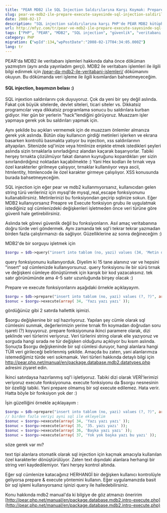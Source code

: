 ```yaml
---
title: "PEAR MDB2 ile SQL Injection Saldırılarına Karşı Koymak: Prepare & Execute Kullanımı"
slug: pear-ve-mdb2-ile-prepare-execute-sayesinde-sql-injection-saldirilarina-karsi-koymak
date: 2008-02-17
description: "SQL injection saldırılarına karşı PHP'de PEAR MDB2 kütüphanesinin 'prepare' ve 'execute' metodları nasıl kullanılır? Veri türü kontrolü ve özel karakterlerden kaçınma ile güvenli veritabanı işlemleri."
url: http://mfyz.com/tr/pear-ve-mdb2-ile-prepare-execute-sayesinde-sql-injection-saldirilarina-karsi-koymak/
tags: ["PHP", "PEAR", "MDB2", "SQL injection", "güvenlik", "veritabanı güvenliği", "programlama", "eğitim", "prepare statement", "web güvenliği"]
category: PHP
migration: {"wpId":134,"wpPostDate":"2008-02-17T04:34:05.000Z"}
lang: tr
---
```


PEAR'da MDB2 ile veritabanı işlemleri hakkında daha önce döküman yazmıştım (aynı anda yayınladım gerçi). MDB2 ile veritabanı işlemleri ile ilgili bilgi edinmek için [/pear-da-mdb2-ile-veritabani-islemleri/](/pear-da-mdb2-ile-veritabani-islemleri/) dökümanını okuyun. Bu dökümanda veri işleme ile ilgili kısımlardan bahsetmeyeceğim.

#### SQL injection, başımızın belası :)

SQL injextion saldırılarını çok duyuyoruz. Çok da yeni bir şey değil aslında. Fakat çok büyük sitelerde, devlet siteleri, ticari siteler vs. Dikkatsiz programcılar veya dikkatsiz programlama sonucu bu saldırılara kurban gidiyor. Her gün bir yerlerin "hack"lendiğini görüyoruz. Muazzam işler yapmaya gerek yok bu saldırıları yapmak için.

Aynı şekilde bu açıkları vermemek için de muazzam önlemler almanıza gerek yok aslında. Bütün olay kullanıcın girdiği metinleri işlerken ve ekrana basarken kontrollü basmakta yatıyor bu injection, xss saldırılarının altyapıları. Sitenizde sql'inize veya htmlinize enjekte etmek istedikleri şeyleri aslında sizin tırnaklarla sınırladığınız alandan kaçarak başarıyorlar. Tabiki herşey tırnakta çözülmüyor fakat dananın kuyruğunu kopardıkları yer sizin sınırlandırdığınız noktadan kaçabilmekte :) Yani Hex kodları ile tırnak veya özel karakterler girilmeye çalışıyor, tırnaklar kullanılıyor veya ascii, htmlentity, htmlencode ile özel karakter girmeye çalışılıyor. XSS konusunda burada bahsetmeyeceğim.

SQL injection için eğer pear ve mdb2 kullanmıyorsanız, kullanıcıdan gelen string türü verileriniz için mysql'de mysql_real_escape fonksiyonunu kullanabilirsiniz. Metinlerinizi bu fonksiyondan geçirip sqlinize sokun. Eğer MDB2 kullanıyorsanız Preapre ve Execute fonksiyon grubu ile uygulatmak istediğiniz sql cümlenizdeki değişkenleri işletmeden önce veri türüne göre güvenli hale getirebilirsiniz.

Aslında tek görevi güvenlik değil bu fonksiyonların. Asıl amaç veritabanına doğru türde veri göndermek. Aynı zamanda tek sql'i tekrar tekrar yazmadan birden fazla çalıştırmanızı da sağlıyor. Güzelliklerine az sonra değineceğim :)

MDB2'de bir sorguyu işletmek için
```php
$sorgu = $db->query("insert into tablom (no, yazi) values (34, 'Metin degeri')");

```
query fonksiyonunu kullanıyorduk. Diyelim ki 15 tane alanınız var ve hepsini "insert" sql cümlenizde kullanıyorsunuz. query fonksiyonu ile bir sürü tırnak ve değişkeni cümleye dönüştürmek için karışık bir kod yazacaksınız. tek satır görünümünde ama 4-5 satır uzunluğunda birşey olacak :)

Prepare ve execute fonksiyonlarını aşağıdaki örnekle açıklayayım.
```php
$sorgu = $db->prepare("insert into tablom (no, yazi) values (?, ?)", array('integer', 'text') );
$sonuc = $sorgu->execute(array( 34, 'Yazı yazı yazı' ));

```
gördüğünüz gibi 2 satırda hallettik işimizi.

$sorgu değişkenine bir sql hazırlıyoruz. Yapılan şey cümle olarak sql cümlesini sunmak, değerlerimizin yerine tırnak fln koymadan doğrudan soru işareti (?) koyuyoruz. prepare fonksiyonuna ikinci paramere olarak, dizi şeklinde veri türlerini veriyoruz. Veri türlerini string olarak elle yazıyoruz ve sorguda hangi sırada ne tür değişken olduğunu açıklıyor bu kısım aslında. Sonuçta $sorgu değişkeninde bir sql cümlesi duruyor, hangi alanlara hangi TÜR veri girileceği belirlenmiş şekilde. Amaçda bu zaten, yani alanlarımıza istemediğimiz türde veri sokmamak. Veri türleri hakkında detaylı bilgi için http://pear.php.net/manual/en/package.database.mdb2.datatypes.php adresini ziyaret edin.

İkinci satırdaysa hazırlanmış sql'i işletiyoruz. Tabiki dizi olarak VERİ'lerimizi veriyoruz execute fonksiyonuna. execute fonksiyonu da $sorgu nesnesinin bir özelliği tabiki. Yani prepare olmamış bir sql execute edilemez. Hata verir. Hatta böyle bir fonksiyon yok der :)

İşin güzelliğini örnekle açıklayayım :
```php
$sorgu = $db->prepare("insert into tablom (no, yazi) values (?, ?)", array('integer', 'text') );
// birden fazla veriyi ayni sql ile ekleyelim
$sonuc = $sorgu->execute(array( 34, 'Yazı yazı yazı' ));
$sonuc = $sorgu->execute(array( 35, '35. yazı yazı' ));
$sonuc = $sorgu->execute(array( 36, 'Başka yazı yazı' ));
$sonuc = $sorgu->execute(array( 37, 'Yok yok başka yazı bu yazı' ));

```
söze gerek var mı?

text tipi alanlara otomatik olarak sql injection için kaçmak amacıyla kullanılan özel karakterler dönüştürülüyor. Zaten text dışındaki alanlara herhangi bir string veri kaydedilemiyor. Yani herşey kontrol altında.

Eğer sql cümlenize katacağınız HERHANGİ bir değişken kullanıcı kontrolüyle geliyorsa prepare & execute yöntemini kullanın. Eğer uygulamanızda basit bir sql işlemi kullanıyorsanız işinizi query ile halledebilirsiniz.

Konu hakkında mdb2 manual'da ki bilgiye de göz atmanızı öneririm [http://pear.php.net/manual/en/package.database.mdb2.intro-execute.php](http://pear.php.net/manual/en/package.database.mdb2.intro-execute.php)
